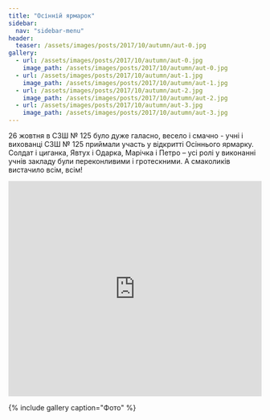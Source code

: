 ```yaml
---
title: "Осінній ярмарок"
sidebar:
  nav: "sidebar-menu"
header:
  teaser: /assets/images/posts/2017/10/autumn/aut-0.jpg
gallery:
  - url: /assets/images/posts/2017/10/autumn/aut-0.jpg
    image_path: /assets/images/posts/2017/10/autumn/aut-0.jpg
  - url: /assets/images/posts/2017/10/autumn/aut-1.jpg
    image_path: /assets/images/posts/2017/10/autumn/aut-1.jpg
  - url: /assets/images/posts/2017/10/autumn/aut-2.jpg
    image_path: /assets/images/posts/2017/10/autumn/aut-2.jpg
  - url: /assets/images/posts/2017/10/autumn/aut-3.jpg
    image_path: /assets/images/posts/2017/10/autumn/aut-3.jpg
---
```


26 жовтня в СЗШ № 125 було дуже галасно, весело і смачно -  учні і вихованці СЗШ № 125 приймали участь у відкритті Осіннього ярмарку. Солдат і циганка, Явтух і Одарка, Марічка і Петро – усі ролі  у виконанні учнів закладу були переконливими і гротескними.  А смаколиків вистачило всім, всім!

<div style="left: 0; width: 100%; height: 0; position: relative; padding-bottom: 85.0847%;"><iframe src="https://drive.google.com/file/d/0B0xNmQOswTH4SjFQU0MtRzR6TUk/preview" style="border: 0; top: 0; left: 0; width: 100%; height: 100%; position: absolute;" allowfullscreen></iframe></div>

{% include gallery caption="Фото" %}
